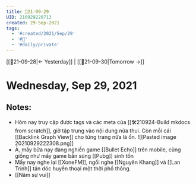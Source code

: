 ```yaml
---
title: 📝21-09-29
UID: 210929220713
created: 29-Sep-2021
tags:
  - '#created/2021/Sep/29'
  - '#📅'
  - '#daily/private'
---
```

[[📝21-09-28|<- Yesterday]] | [[📝21-09-30|Tomorrow ->]]
# Wednesday, Sep 29, 2021

## Notes:
- Hôm nay truy cập được tags và các meta của [[🛠️210924-Build mkdocs from scratch]], giờ tập trung vào nội dung nữa thui. Còn mỗi cái [[Backlink Graph View]] cho từng trang nữa là ổn.
![[Pasted image 20210929222308.png]]
- À, mấy bữa nay đang nghiền game [[Bullet Echo]] trên mobile, cũng giống như mấy game bắn súng [[Pubg]] sinh tồn
- Mấy nay nghe lại [[XoneFM]], ngồi nghe [[Nguyên Khang]] và [[Lan Trinh]] tán dóc huyền thoại một thời phổ thông.
- [[Năm sự vui]]